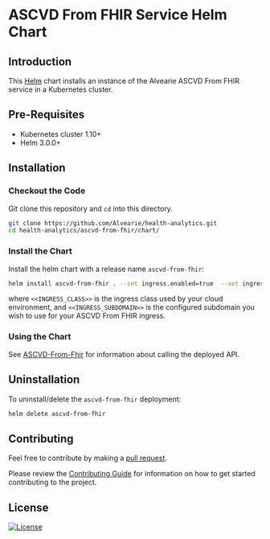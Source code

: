 # ASCVD From FHIR Service Helm Chart

## Introduction

This [Helm](https://github.com/kubernetes/helm) chart installs an instance of the Alvearie ASCVD From FHIR service in a Kubernetes cluster.

## Pre-Requisites

- Kubernetes cluster 1.10+
- Helm 3.0.0+

## Installation

### Checkout the Code

Git clone this repository and `cd` into this directory.

```bash
git clone https://github.com/Alvearie/health-analytics.git
cd health-analytics/ascvd-from-fhir/chart/
```

### Install the Chart

Install the helm chart with a release name `ascvd-from-fhir`:

```bash
helm install ascvd-from-fhir . --set ingress.enabled=true  --set ingress.class=<<INGRESS_CLASS>> --set ingress.subdomain=<<INGRESS_SUBDOMAIN>>
```

where `<<INGRESS_CLASS>>` is the ingress class used by your cloud environment, and `<<INGRESS_SUBDOMAIN>>` is the configured subdomain you wish to use for your ASCVD From FHIR ingress.

### Using the Chart

See [ASCVD-From-Fhir](../README.md) for information about calling the deployed API.

## Uninstallation

To uninstall/delete the `ascvd-from-fhir` deployment:

```bash
helm delete ascvd-from-fhir
```

## Contributing

Feel free to contribute by making a [pull request](https://github.com/Alvearie/health-analytics/pull/new/master).

Please review the [Contributing Guide](https://github.com/Alvearie/health-analytics/blob/main/CONTRIBUTING.md) for information on how to get started contributing to the project.

## License
[![License](https://img.shields.io/badge/License-Apache%202.0-blue.svg)](https://opensource.org/licenses/Apache-2.0) 
